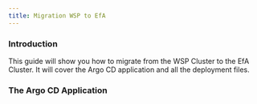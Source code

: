 ```yaml
---
title: Migration WSP to EfA
---
```


### Introduction

This guide will show you how to migrate from the WSP Cluster to the EfA Cluster. It will cover the Argo CD application and all the deployment files.

### The Argo CD Application


